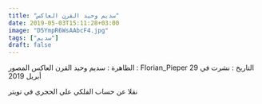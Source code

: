 ```yaml
---
title: "سديم وحيد القرن العاكس"
date: 2019-05-03T15:11:28+03:00
image: "D5YmpR6WsAAbcF4.jpg"
tags: ["سديم"]
draft: false
---
```


الظاهرة : سديم وحيد القرن العاكس
المصور : Florian_Pieper
التاريخ : نشرت في 29 أبريل 2019

نقلا عن حساب الفلكي علي الحجري في تويتر
